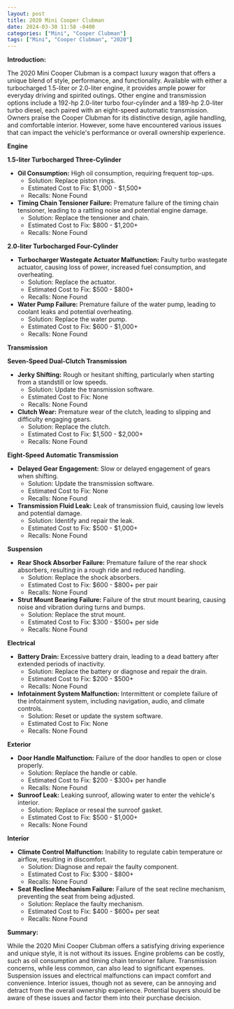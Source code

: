 ```yaml
---
layout: post
title: 2020 Mini Cooper Clubman
date: 2024-03-30 11:58 -0400
categories: ["Mini", "Cooper Clubman"]
tags: ["Mini", "Cooper Clubman", "2020"]
---
```

**Introduction:**

The 2020 Mini Cooper Clubman is a compact luxury wagon that offers a unique blend of style, performance, and functionality. Available with either a turbocharged 1.5-liter or 2.0-liter engine, it provides ample power for everyday driving and spirited outings. Other engine and transmission options include a 192-hp 2.0-liter turbo four-cylinder and a 189-hp 2.0-liter turbo diesel, each paired with an eight-speed automatic transmission. Owners praise the Cooper Clubman for its distinctive design, agile handling, and comfortable interior. However, some have encountered various issues that can impact the vehicle's performance or overall ownership experience.

**Engine**

**1.5-liter Turbocharged Three-Cylinder**

* **Oil Consumption:** High oil consumption, requiring frequent top-ups.
    * Solution: Replace piston rings.
    * Estimated Cost to Fix: $1,000 - $1,500+
    * Recalls: None Found
* **Timing Chain Tensioner Failure:** Premature failure of the timing chain tensioner, leading to a rattling noise and potential engine damage.
    * Solution: Replace the tensioner and chain.
    * Estimated Cost to Fix: $800 - $1,200+
    * Recalls: None Found

**2.0-liter Turbocharged Four-Cylinder**

* **Turbocharger Wastegate Actuator Malfunction:** Faulty turbo wastegate actuator, causing loss of power, increased fuel consumption, and overheating.
    * Solution: Replace the actuator.
    * Estimated Cost to Fix: $500 - $800+
    * Recalls: None Found
* **Water Pump Failure:** Premature failure of the water pump, leading to coolant leaks and potential overheating.
    * Solution: Replace the water pump.
    * Estimated Cost to Fix: $600 - $1,000+
    * Recalls: None Found

**Transmission**

**Seven-Speed Dual-Clutch Transmission**

* **Jerky Shifting:** Rough or hesitant shifting, particularly when starting from a standstill or low speeds.
    * Solution: Update the transmission software.
    * Estimated Cost to Fix: None
    * Recalls: None Found
* **Clutch Wear:** Premature wear of the clutch, leading to slipping and difficulty engaging gears.
    * Solution: Replace the clutch.
    * Estimated Cost to Fix: $1,500 - $2,000+
    * Recalls: None Found

**Eight-Speed Automatic Transmission**

* **Delayed Gear Engagement:** Slow or delayed engagement of gears when shifting.
    * Solution: Update the transmission software.
    * Estimated Cost to Fix: None
    * Recalls: None Found
* **Transmission Fluid Leak:** Leak of transmission fluid, causing low levels and potential damage.
    * Solution: Identify and repair the leak.
    * Estimated Cost to Fix: $500 - $1,000+
    * Recalls: None Found

**Suspension**

* **Rear Shock Absorber Failure:** Premature failure of the rear shock absorbers, resulting in a rough ride and reduced handling.
    * Solution: Replace the shock absorbers.
    * Estimated Cost to Fix: $600 - $800+ per pair
    * Recalls: None Found
* **Strut Mount Bearing Failure:** Failure of the strut mount bearing, causing noise and vibration during turns and bumps.
    * Solution: Replace the strut mount.
    * Estimated Cost to Fix: $300 - $500+ per side
    * Recalls: None Found

**Electrical**

* **Battery Drain:** Excessive battery drain, leading to a dead battery after extended periods of inactivity.
    * Solution: Replace the battery or diagnose and repair the drain.
    * Estimated Cost to Fix: $200 - $500+
    * Recalls: None Found
* **Infotainment System Malfunction:** Intermittent or complete failure of the infotainment system, including navigation, audio, and climate controls.
    * Solution: Reset or update the system software.
    * Estimated Cost to Fix: None
    * Recalls: None Found

**Exterior**

* **Door Handle Malfunction:** Failure of the door handles to open or close properly.
    * Solution: Replace the handle or cable.
    * Estimated Cost to Fix: $200 - $300+ per handle
    * Recalls: None Found
* **Sunroof Leak:** Leaking sunroof, allowing water to enter the vehicle's interior.
    * Solution: Replace or reseal the sunroof gasket.
    * Estimated Cost to Fix: $500 - $1,000+
    * Recalls: None Found

**Interior**

* **Climate Control Malfunction:** Inability to regulate cabin temperature or airflow, resulting in discomfort.
    * Solution: Diagnose and repair the faulty component.
    * Estimated Cost to Fix: $300 - $800+
    * Recalls: None Found
* **Seat Recline Mechanism Failure:** Failure of the seat recline mechanism, preventing the seat from being adjusted.
    * Solution: Replace the faulty mechanism.
    * Estimated Cost to Fix: $400 - $600+ per seat
    * Recalls: None Found

**Summary:**

While the 2020 Mini Cooper Clubman offers a satisfying driving experience and unique style, it is not without its issues. Engine problems can be costly, such as oil consumption and timing chain tensioner failure. Transmission concerns, while less common, can also lead to significant expenses. Suspension issues and electrical malfunctions can impact comfort and convenience. Interior issues, though not as severe, can be annoying and detract from the overall ownership experience. Potential buyers should be aware of these issues and factor them into their purchase decision.
